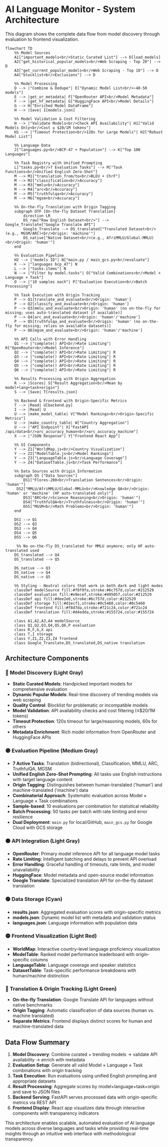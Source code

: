 # AI Language Monitor - System Architecture

This diagram shows the complete data flow from model discovery through evaluation to frontend visualization.

```mermaid
flowchart TD
    %% Model Sources
    A1["important_models<br/>Static Curated List"] --> D[load_models]
    A2["get_historical_popular_models<br/>Web Scraping - Top 20"] --> D
    A3["get_current_popular_models<br/>Web Scraping - Top 10"] --> D
    A4["blocklist<br/>Exclusions"] --> D
    
    %% Model Processing
    D --> |"Combine & Dedupe"| E["Dynamic Model List<br/>~40-50 models"]
    E --> |get_or_metadata| F["OpenRouter API<br/>Model Metadata"]
    F --> |get_hf_metadata| G["HuggingFace API<br/>Model Details"]
    G --> H["Enriched Model DataFrame"]
    H --> |Save| I[models.json]
    
    %% Model Validation & Cost Filtering
    H --> |"Validate Models<br/>Check API Availability"| H1["Valid Models Only<br/>Cost ≤ $20/1M tokens"]
    H1 --> |"Timeout Protection<br/>120s for Large Models"| H2["Robust Model List"]
    
    %% Language Data
    J["languages.py<br/>BCP-47 + Population"] --> K["Top 100 Languages"]
    
    %% Task Registry with Unified Prompting
    L["tasks.py<br/>7 Evaluation Tasks"] --> M["Task Functions<br/>Unified English Zero-Shot"]
    M --> M1["translation_from/to<br/>BLEU + ChrF"]
    M --> M2["classification<br/>Accuracy"]
    M --> M3["mmlu<br/>Accuracy"]
    M --> M4["arc<br/>Accuracy"] 
    M --> M5["truthfulqa<br/>Accuracy"]
    M --> M6["mgsm<br/>Accuracy"]
    
    %% On-the-fly Translation with Origin Tagging
    subgraph OTF [On-the-fly Dataset Translation]
        direction LR
        DS_raw["Raw English Dataset<br/>"] --> Google_Translate["Google Translate API"]
        Google_Translate --> DS_translated["Translated Dataset<br/>(e.g., MGSM/ARC)<br/>Origin: 'machine'"]
        DS_native["Native Dataset<br/>(e.g., AfriMMLU/Global-MMLU)<br/>Origin: 'human'"]
    end
    
    %% Evaluation Pipeline
    H2 --> |"models ID"| N["main.py / main_gcs.py<br/>evaluate"]
    K --> |"languages bcp_47"| N
    L --> |"tasks.items"| N
    N --> |"Filter by model.tasks"| O["Valid Combinations<br/>Model × Language × Task"]
    O --> |"10 samples each"| P["Evaluation Execution<br/>Batch Processing"]
    
    %% Task Execution with Origin Tracking
    P --> Q1[translate_and_evaluate<br/>Origin: 'human']
    P --> Q2[classify_and_evaluate<br/>Origin: 'human']
    P --> Q3[mmlu_and_evaluate<br/>Origin: 'human' (no on-the-fly for missing; uses auto-translated dataset if available)]
    P --> Q4[arc_and_evaluate<br/>Origin: 'human'/'machine']
    P --> Q5[truthfulqa_and_evaluate<br/>Origin: 'human' (no on-the-fly for missing; relies on available datasets)]
    P --> Q6[mgsm_and_evaluate<br/>Origin: 'human'/'machine']
    
    %% API Calls with Error Handling
    Q1 --> |"complete() API<br/>Rate Limiting"| R["OpenRouter<br/>Model Inference"]
    Q2 --> |"complete() API<br/>Rate Limiting"| R
    Q3 --> |"complete() API<br/>Rate Limiting"| R
    Q4 --> |"complete() API<br/>Rate Limiting"| R
    Q5 --> |"complete() API<br/>Rate Limiting"| R
    Q6 --> |"complete() API<br/>Rate Limiting"| R
    
    %% Results Processing with Origin Aggregation
    R --> |Scores| S["Result Aggregation<br/>Mean by model+lang+task+origin"]
    S --> |Save| T[results.json]
    
    %% Backend & Frontend with Origin-Specific Metrics
    T --> |Read| U[backend.py]
    I --> |Read| U
    U --> |make_model_table| V["Model Rankings<br/>Origin-Specific Metrics"]
    U --> |make_country_table| W["Country Aggregation"]
    U --> |"API Endpoint"| X["FastAPI /api/data<br/>arc_accuracy_human<br/>arc_accuracy_machine"]
    X --> |"JSON Response"| Y["Frontend React App"]
    
    %% UI Components
    Y --> Z1["WorldMap.js<br/>Country Visualization"]
    Y --> Z2["ModelTable.js<br/>Model Rankings"]
    Y --> Z3["LanguageTable.js<br/>Language Coverage"]
    Y --> Z4["DatasetTable.js<br/>Task Performance"]
    
    %% Data Sources with Origin Information
    subgraph DS ["Data Sources"]
        DS1["Flores-200<br/>Translation Sentences<br/>Origin: 'human'"]
     DS2["MMLU/AfriMMLU/Global-MMLU<br/>Knowledge QA<br/>Origin: 'human' or 'machine' (HF auto-translated only)"]
        DS3["ARC<br/>Science Reasoning<br/>Origin: 'human'"]
        DS4["TruthfulQA<br/>Truthfulness<br/>Origin: 'human'"]
        DS5["MGSM<br/>Math Problems<br/>Origin: 'human'"]
    end
    
    DS1 --> Q1
    DS2 --> Q3
    DS3 --> Q4
    DS4 --> Q5
    DS5 --> Q6
    
     %% No on-the-fly DS_translated for MMLU anymore; only HF auto-translated used
    DS_translated --> Q4
    DS_translated --> Q5
    
    DS_native --> Q3
    DS_native --> Q4
    DS_native --> Q5
    
    %% Styling - Neutral colors that work in both dark and light modes
    classDef modelSource fill:#f8f9fa,stroke:#6c757d,color:#212529
    classDef evaluation fill:#e9ecef,stroke:#495057,color:#212529
    classDef api fill:#dee2e6,stroke:#6c757d,color:#212529
    classDef storage fill:#d1ecf1,stroke:#0c5460,color:#0c5460
    classDef frontend fill:#f8d7da,stroke:#721c24,color:#721c24
    classDef translation fill:#d4edda,stroke:#155724,color:#155724
    
    class A1,A2,A3,A4 modelSource
    class Q1,Q2,Q3,Q4,Q5,Q6,P evaluation
    class R,F,G,X api
    class T,I storage
    class Y,Z1,Z2,Z3,Z4 frontend
    class Google_Translate,DS_translated,DS_native translation
```

## Architecture Components

### 🔵 Model Discovery (Light Gray)
- **Static Curated Models**: Handpicked important models for comprehensive evaluation
- **Dynamic Popular Models**: Real-time discovery of trending models via web scraping
- **Quality Control**: Blocklist for problematic or incompatible models
- **Model Validation**: API availability checks and cost filtering (≤$20/1M tokens)
- **Timeout Protection**: 120s timeout for large/reasoning models, 60s for others
- **Metadata Enrichment**: Rich model information from OpenRouter and HuggingFace APIs

### 🟣 Evaluation Pipeline (Medium Gray)
- **7 Active Tasks**: Translation (bidirectional), Classification, MMLU, ARC, TruthfulQA, MGSM
- **Unified English Zero-Shot Prompting**: All tasks use English instructions with target language content
- **Origin Tagging**: Distinguishes between human-translated ('human') and machine-translated ('machine') data
- **Combinatorial Approach**: Systematic evaluation across Model × Language × Task combinations
- **Sample-based**: 10 evaluations per combination for statistical reliability
- **Batch Processing**: 50 tasks per batch with rate limiting and error resilience
- **Dual Deployment**: `main.py` for local/GitHub, `main_gcs.py` for Google Cloud with GCS storage

### 🟠 API Integration (Light Gray)
- **OpenRouter**: Primary model inference API for all language model tasks
- **Rate Limiting**: Intelligent batching and delays to prevent API overload
- **Error Handling**: Graceful handling of timeouts, rate limits, and model unavailability
- **HuggingFace**: Model metadata and open-source model information
- **Google Translate**: Specialized translation API for on-the-fly dataset translation

### 🟢 Data Storage (Cyan)
- **results.json**: Aggregated evaluation scores with origin-specific metrics
- **models.json**: Dynamic model list with metadata and validation status
- **languages.json**: Language information with population data

### 🟡 Frontend Visualization (Light Red)
- **WorldMap**: Interactive country-level language proficiency visualization
- **ModelTable**: Ranked model performance leaderboard with origin-specific columns
- **LanguageTable**: Language coverage and speaker statistics
- **DatasetTable**: Task-specific performance breakdowns with human/machine distinction

### 🔵 Translation & Origin Tracking (Light Green)
- **On-the-fly Translation**: Google Translate API for languages without native benchmarks
- **Origin Tagging**: Automatic classification of data sources (human vs. machine translated)
- **Separate Metrics**: Frontend displays distinct scores for human and machine-translated data

## Data Flow Summary

1. **Model Discovery**: Combine curated + trending models → validate API availability → enrich with metadata
2. **Evaluation Setup**: Generate all valid Model × Language × Task combinations with origin tracking
3. **Task Execution**: Run evaluations using unified English prompting and appropriate datasets
4. **Result Processing**: Aggregate scores by model+language+task+origin and save to JSON files
5. **Backend Serving**: FastAPI serves processed data with origin-specific metrics via REST API
6. **Frontend Display**: React app visualizes data through interactive components with transparency indicators

This architecture enables scalable, automated evaluation of AI language models across diverse languages and tasks while providing real-time insights through an intuitive web interface with methodological transparency. 